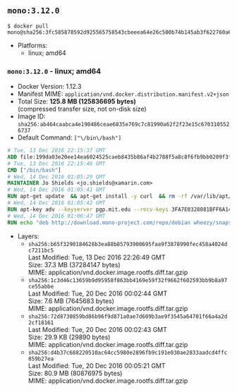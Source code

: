 ## `mono:3.12.0`

```console
$ docker pull mono@sha256:3fc585878592d925565758543cbeeea64e26c500b74b145ab3f622760a607f3f
```

-	Platforms:
	-	linux; amd64

### `mono:3.12.0` - linux; amd64

-	Docker Version: 1.12.3
-	Manifest MIME: `application/vnd.docker.distribution.manifest.v2+json`
-	Total Size: **125.8 MB (125836695 bytes)**  
	(compressed transfer size, not on-disk size)
-	Image ID: `sha256:ab464caabca4e190486ceae6835e769c7c81990a62f2f23e15c6703105526737`
-	Default Command: `["\/bin\/bash"]`

```dockerfile
# Tue, 13 Dec 2016 22:15:37 GMT
ADD file:199da03e20ee14ea6024525caeb8435b86af4b2788f5a8c8f6fb9bb0209f3fff in / 
# Tue, 13 Dec 2016 22:15:46 GMT
CMD ["/bin/bash"]
# Wed, 14 Dec 2016 01:05:29 GMT
MAINTAINER Jo Shields <jo.shields@xamarin.com>
# Wed, 14 Dec 2016 01:05:41 GMT
RUN apt-get update 	&& apt-get install -y curl 	&& rm -rf /var/lib/apt/lists/*
# Wed, 14 Dec 2016 01:05:42 GMT
RUN apt-key adv --keyserver pgp.mit.edu --recv-keys 3FA7E0328081BFF6A14DA29AA6A19B38D3D831EF
# Wed, 14 Dec 2016 01:06:47 GMT
RUN echo "deb http://download.mono-project.com/repo/debian wheezy/snapshots/3.12.0 main" > /etc/apt/sources.list.d/mono-xamarin.list         && echo "deb http://download.mono-project.com/repo/debian 312-security main" >> /etc/apt/sources.list.d/mono-xamarin.list 	&& apt-get update 	&& apt-get install -y mono-devel ca-certificates-mono fsharp mono-vbnc nuget 	&& rm -rf /var/lib/apt/lists/*
```

-	Layers:
	-	`sha256:b65f3290184628b3ea88b85793900695faa9f3878990fec458a4024dc7211bc5`  
		Last Modified: Tue, 13 Dec 2016 22:26:49 GMT  
		Size: 37.3 MB (37284147 bytes)  
		MIME: application/vnd.docker.image.rootfs.diff.tar.gzip
	-	`sha256:1c3d46c13659b9d95958f863bb4169e59f32f9662f602593bb9b8a97ce55abbe`  
		Last Modified: Tue, 20 Dec 2016 00:02:44 GMT  
		Size: 7.6 MB (7645683 bytes)  
		MIME: application/vnd.docker.image.rootfs.diff.tar.gzip
	-	`sha256:72d8730859bd86b96f9d871a0ae7d609b3ae9f3545a64701f66a4a2d2cf18161`  
		Last Modified: Tue, 20 Dec 2016 00:02:43 GMT  
		Size: 29.9 KB (29890 bytes)  
		MIME: application/vnd.docker.image.rootfs.diff.tar.gzip
	-	`sha256:d4b37c688220510ac64cc5980e2896fb9c191e030ae2833aadcd4ffc859b27ea`  
		Last Modified: Tue, 20 Dec 2016 00:05:21 GMT  
		Size: 80.9 MB (80876975 bytes)  
		MIME: application/vnd.docker.image.rootfs.diff.tar.gzip
